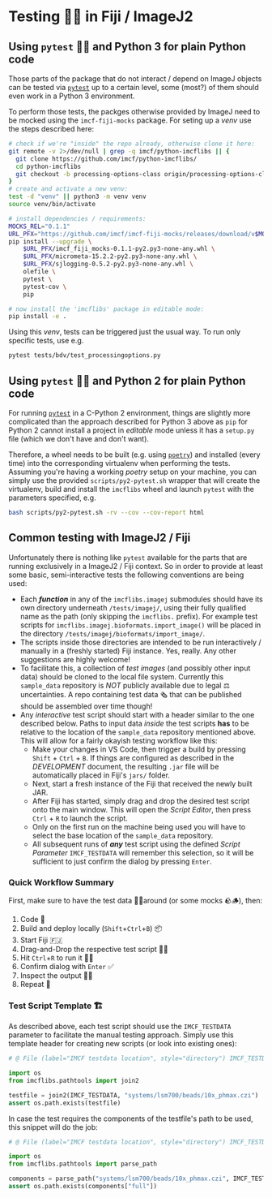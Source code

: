 # Testing 🧪🧫 in Fiji / ImageJ2

## Using `pytest` 🐍🔬 and Python 3 for plain Python code

Those parts of the package that do not interact / depend on ImageJ objects can
be tested via [`pytest`][pytest] up to a certain level, some (most?) of them
should even work in a Python 3 environment.

To perform those tests, the packges otherwise provided by ImageJ need to be
mocked using the `imcf-fiji-mocks` package. For seting up a _venv_ use the steps
described here:

```bash
# check if we're "inside" the repo already, otherwise clone it here:
git remote -v 2>/dev/null | grep -q imcf/python-imcflibs || {
  git clone https://github.com/imcf/python-imcflibs/
  cd python-imcflibs
  git checkout -b processing-options-class origin/processing-options-class
}
# create and activate a new venv:
test -d "venv" || python3 -m venv venv
source venv/bin/activate

# install dependencies / requirements:
MOCKS_REL="0.1.1"
URL_PFX="https://github.com/imcf/imcf-fiji-mocks/releases/download/v$MOCKS_REL"
pip install --upgrade \
    $URL_PFX/imcf_fiji_mocks-0.1.1-py2.py3-none-any.whl \
    $URL_PFX/micrometa-15.2.2-py2.py3-none-any.whl \
    $URL_PFX/sjlogging-0.5.2-py2.py3-none-any.whl \
    olefile \
    pytest \
    pytest-cov \
    pip

# now install the 'imcflibs' package in editable mode:
pip install -e .
```

Using this _venv_, tests can be triggered just the usual way. To run only
specific tests, use e.g.

```bash
pytest tests/bdv/test_processingoptions.py
```

## Using `pytest` 🐍🔬 and Python 2 for plain Python code

For running [`pytest`][pytest] in a C-Python 2 environment, things are slightly
more complicated than the approach described for Python 3 above as `pip` for
Python 2 cannot install a project in _editable_ mode unless it has a `setup.py`
file (which we don't have and don't want).

Therefore, a wheel needs to be built (e.g. using [`poetry`][poetry]) and
installed (every time) into the corresponding virtualenv when performing the
tests. Assuming you're having a working _poetry_ setup on your machine, you can
simply use the provided `scripts/py2-pytest.sh` wrapper that will create the
virtualenv, build and install the `imcflibs` wheel and launch `pytest` with the
parameters specified, e.g.

```bash
bash scripts/py2-pytest.sh -rv --cov --cov-report html
```

## Common testing with ImageJ2 / Fiji

Unfortunately there is nothing like `pytest` available for the parts that are
running exclusively in a ImageJ2 / Fiji context. So in order to provide at least
some basic, semi-interactive tests the following conventions are being used:

* Each _**function**_ in any of the `imcflibs.imagej` submodules should have its
  own directory underneath `/tests/imagej/`, using their fully qualified name
  as the path (only skipping the `imcflibs.` prefix). For example test scripts
  for `imcflibs.imagej.bioformats.import_image()` will be placed in the
  directory `/tests/imagej/bioformats/import_image/`.
* The scripts inside those directories are intended to be run interactively /
  manually in a (freshly started) Fiji instance. Yes, really. Any other
  suggestions are highly welcome!
* To facilitate this, a collection of _test images_ (and possibly other input
  data) should be cloned to the local file system. Currently this `sample_data`
  repository is _NOT_ publicly available due to legal ⚖ uncertainties. A repo
  containing test data 🗞 that can be published should be assembled over time
  though!
* Any _interactive_ test script should start with a header similar to the one
  described below. Paths to input data _inside_ the test scripts **has** to be
  relative to the location of the `sample_data` repository mentioned above. This
  will allow for a fairly okayish testing workflow like this:
  * Make your changes in VS Code, then trigger a build by pressing `Shift` +
  `Ctrl` + `B`. If things are configured as described in the *DEVELOPMENT*
  document, the resulting `.jar` file will be automatically placed in Fiji's
  `jars/` folder.
  * Next, start a fresh instance of the Fiji that received the newly built JAR.
  * After Fiji has started, simply drag and drop the desired test script onto
    the main window. This will open the _Script Editor_, then press `Ctrl` + `R`
    to launch the script.
  * Only on the first run on the machine being used you will have to select the
    base location of the `sample_data` repository.
  * All subsequent runs of _**any**_ test script using the defined _Script
    Parameter_ `IMCF_TESTDATA` will remember this selection, so it will be
    sufficient to just confirm the dialog by pressing `Enter`.

### Quick Workflow Summary

First, make sure to have the test data 🔬🔭around (or some mocks 🪨🪵), then:

1. Code 📝
1. Build and deploy locally (`Shift`+`Ctrl`+`B`) 📦
1. Start Fiji 🇫🇯
1. Drag-and-Drop the respective test script 🐍🧪
1. Hit `Ctrl`+`R` to run it 🏃‍♀️
1. Confirm dialog with `Enter` ✅
1. Inspect the output 🔎👀
1. Repeat 🔁

### Test Script Template 🏗

As described above, each test script should use the `IMCF_TESTDATA` parameter to
facilitate the manual testing approach. Simply use this template header for
creating new scripts (or look into existing ones):

```Python
# @ File (label="IMCF testdata location", style="directory") IMCF_TESTDATA

import os
from imcflibs.pathtools import join2

testfile = join2(IMCF_TESTDATA, "systems/lsm700/beads/10x_phmax.czi")
assert os.path.exists(testfile)
```

In case the test requires the components of the testfile's path to be used, this
snippet will do the job:

```Python
# @ File (label="IMCF testdata location", style="directory") IMCF_TESTDATA

import os
from imcflibs.pathtools import parse_path

components = parse_path("systems/lsm700/beads/10x_phmax.czi", IMCF_TESTDATA)
assert os.path.exists(components["full"])
```

[pytest]: https://pytest.org
[poetry]: https://python-poetry.org
